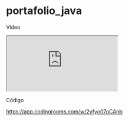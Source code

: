 # portafolio_java

Video 

<iframe src="https://drive.google.com/file/d/17y_qehnh_12uEaR2XqUCSyBR8qzYASGy/preview" ></iframe>

Código

https://app.codingrooms.com/w/2yfyo07oCAnb
